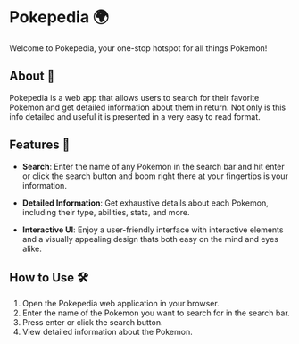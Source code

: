 # Pokepedia 🌍

Welcome to Pokepedia, your one-stop hotspot for all things Pokemon!

## About 📖

Pokepedia is a web app that allows users to search for their favorite Pokemon and get detailed information about them in return. Not only is this info detailed and useful it is presented in a very easy to read format.

## Features 🚀

- **Search**: Enter the name of any Pokemon in the search bar and hit enter or click the search button and boom right there at your fingertips is your information.

- **Detailed Information**: Get exhaustive details about each Pokemon, including their type, abilities, stats, and more.

- **Interactive UI**: Enjoy a user-friendly interface with interactive elements and a visually appealing design thats both easy on the mind and eyes alike.

## How to Use 🛠️

1. Open the Pokepedia web application in your browser.
2. Enter the name of the Pokemon you want to search for in the search bar.
3. Press enter or click the search button.
4. View detailed information about the Pokemon.


